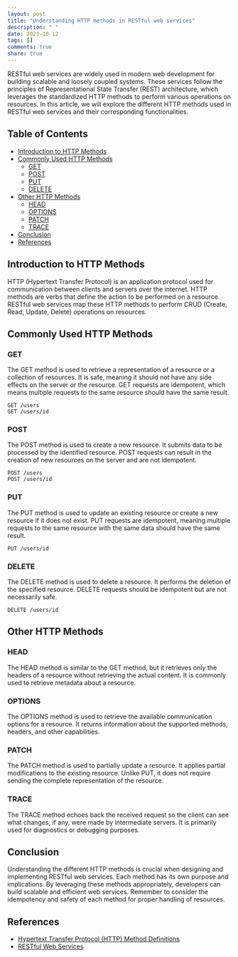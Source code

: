 ```yaml
---
layout: post
title: "Understanding HTTP methods in RESTful web services"
description: " "
date: 2023-10-12
tags: []
comments: true
share: true
---
```


RESTful web services are widely used in modern web development for building scalable and loosely coupled systems. These services follow the principles of Representational State Transfer (REST) architecture, which leverages the standardized HTTP methods to perform various operations on resources. In this article, we will explore the different HTTP methods used in RESTful web services and their corresponding functionalities.

## Table of Contents
- [Introduction to HTTP Methods](#introduction-to-http-methods)
- [Commonly Used HTTP Methods](#commonly-used-http-methods)
  - [GET](#get)
  - [POST](#post)
  - [PUT](#put)
  - [DELETE](#delete)
- [Other HTTP Methods](#other-http-methods)
  - [HEAD](#head)
  - [OPTIONS](#options)
  - [PATCH](#patch)
  - [TRACE](#trace)
- [Conclusion](#conclusion)
- [References](#references)

## Introduction to HTTP Methods

HTTP (Hypertext Transfer Protocol) is an application protocol used for communication between clients and servers over the internet. HTTP methods are verbs that define the action to be performed on a resource. RESTful web services map these HTTP methods to perform CRUD (Create, Read, Update, Delete) operations on resources.

## Commonly Used HTTP Methods

### GET

The GET method is used to retrieve a representation of a resource or a collection of resources. It is safe, meaning it should not have any side effects on the server or the resource. GET requests are idempotent, which means multiple requests to the same resource should have the same result.

```http
GET /users
GET /users/id
```

### POST

The POST method is used to create a new resource. It submits data to be processed by the identified resource. POST requests can result in the creation of new resources on the server and are not idempotent.

```http
POST /users
POST /users/id
```

### PUT

The PUT method is used to update an existing resource or create a new resource if it does not exist. PUT requests are idempotent, meaning multiple requests to the same resource with the same data should have the same result.

```http
PUT /users/id
```

### DELETE

The DELETE method is used to delete a resource. It performs the deletion of the specified resource. DELETE requests should be idempotent but are not necessarily safe.

```http
DELETE /users/id
```

## Other HTTP Methods

### HEAD

The HEAD method is similar to the GET method, but it retrieves only the headers of a resource without retrieving the actual content. It is commonly used to retrieve metadata about a resource.

### OPTIONS

The OPTIONS method is used to retrieve the available communication options for a resource. It returns information about the supported methods, headers, and other capabilities.

### PATCH

The PATCH method is used to partially update a resource. It applies partial modifications to the existing resource. Unlike PUT, it does not require sending the complete representation of the resource.

### TRACE

The TRACE method echoes back the received request so the client can see what changes, if any, were made by intermediate servers. It is primarily used for diagnostics or debugging purposes.

## Conclusion

Understanding the different HTTP methods is crucial when designing and implementing RESTful web services. Each method has its own purpose and implications. By leveraging these methods appropriately, developers can build scalable and efficient web services. Remember to consider the idempotency and safety of each method for proper handling of resources.

## References

- [Hypertext Transfer Protocol (HTTP) Method Definitions](https://www.iana.org/assignments/http-methods/http-methods.xhtml)
- [RESTful Web Services](https://restfulapi.net/)